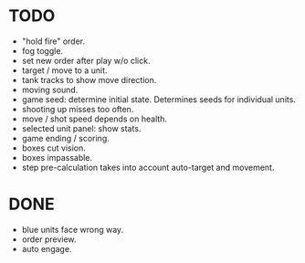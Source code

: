 # TODO
- "hold fire" order.
- fog toggle.
- set new order after play w/o click.
- target / move to a unit.
- tank tracks to show move direction.
- moving sound.
- game seed: determine initial state. Determines seeds for individual units.
- shooting up misses too often.
- move / shot speed depends on health.
- selected unit panel: show stats.
- game ending / scoring.
- boxes cut vision.
- boxes impassable.
- step pre-calculation takes into account auto-target and movement.

# DONE
- blue units face wrong way.
- order preview.
- auto engage.